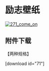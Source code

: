# 励志壁纸

[![271_come_on](https://attachment.soulteary.com/2008/12/02/271_come_on.jpg "271_come_on")](https://attachment.soulteary.com/2008/12/02/271_come_on.jpg)

## 附件下载

【两种规格】

<!-- more -->

[download id="71"]

